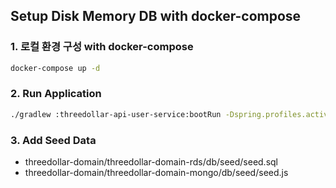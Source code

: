 ## Setup Disk Memory DB with docker-compose

### 1. 로컬 환경 구성 with docker-compose

```bash
docker-compose up -d
```

### 2. Run Application

```bash
./gradlew :threedollar-api-user-service:bootRun -Dspring.profiles.active=local-docker
```

### 3. Add Seed Data

- threedollar-domain/threedollar-domain-rds/db/seed/seed.sql
- threedollar-domain/threedollar-domain-mongo/db/seed/seed.js

